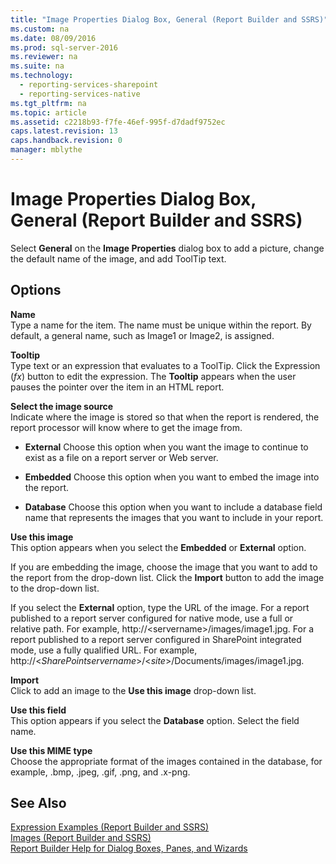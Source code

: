 ```yaml
---
title: "Image Properties Dialog Box, General (Report Builder and SSRS)"
ms.custom: na
ms.date: 08/09/2016
ms.prod: sql-server-2016
ms.reviewer: na
ms.suite: na
ms.technology: 
  - reporting-services-sharepoint
  - reporting-services-native
ms.tgt_pltfrm: na
ms.topic: article
ms.assetid: c2218b93-f7fe-46ef-995f-d7dadf9752ec
caps.latest.revision: 13
caps.handback.revision: 0
manager: mblythe
---
```

# Image Properties Dialog Box, General (Report Builder and SSRS)
Select **General** on the **Image Properties** dialog box to add a picture, change the default name of the image, and add ToolTip text.  
  
## Options  
 **Name**  
 Type a name for the item. The name must be unique within the report. By default, a general name, such as Image1 or Image2, is assigned.  
  
 **Tooltip**  
 Type text or an expression that evaluates to a ToolTip. Click the Expression (*fx*) button to edit the expression. The **Tooltip** appears when the user pauses the pointer over the item in an HTML report.  
  
 **Select the image source**  
 Indicate where the image is stored so that when the report is rendered, the report processor will know where to get the image from.  
  
-   **External** Choose this option when you want the image to continue to exist as a file on a report server or Web server.  
  
-   **Embedded** Choose this option when you want to embed the image into the report.  
  
-   **Database** Choose this option when you want to include a database field name that represents the images that you want to include in your report.  
  
 **Use this image**  
 This option appears when you select the **Embedded** or **External** option.  
  
 If you are embedding the image, choose the image that you want to add to the report from the drop-down list. Click the **Import** button to add the image to the drop-down list.  
  
 If you select the **External** option, type the URL of the image. For a report published to a report server configured for native mode, use a full or relative path. For example, http://<servername\>/images/image1.jpg. For a report published to a report server configured in SharePoint integrated mode, use a fully qualified URL. For example, http://<*SharePointservername*>/<*site*>/Documents/images/image1.jpg.  
  
 **Import**  
 Click to add an image to the **Use this image** drop-down list.  
  
 **Use this field**  
 This option appears if you select the **Database** option. Select the field name.  
  
 **Use this MIME type**  
 Choose the appropriate format of the images contained in the database, for example, .bmp, .jpeg, .gif, .png, and .x-png.  
  
## See Also  
 [Expression Examples (Report Builder and SSRS)](../../Topics/TopicNameNotContainA/Expression-Examples--Report-Builder-and-SSRS-.md)   
 [Images (Report Builder and SSRS)](../../Topics/TopicNameNotContainA/Images--Report-Builder-and-SSRS-.md)   
 [Report Builder Help for Dialog Boxes, Panes, and Wizards](assetId:///2da24891-0b6d-4d3c-8b18-81b98752642f)